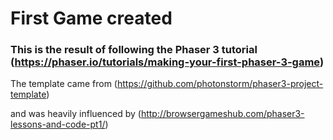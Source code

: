 # First Game created
### This is the result of following the Phaser 3 tutorial (https://phaser.io/tutorials/making-your-first-phaser-3-game)

The template came from (https://github.com/photonstorm/phaser3-project-template)

and was heavily influenced by (http://browsergameshub.com/phaser3-lessons-and-code-pt1/)